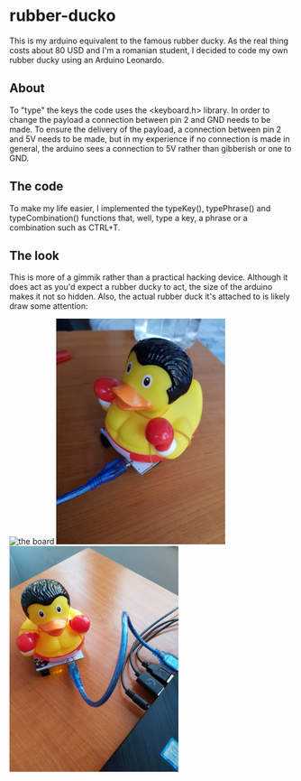 # rubber-ducko

This is my arduino equivalent to the famous rubber ducky. As the real thing costs about 80 USD and I'm a romanian student, I decided to code my own rubber ducky using an Arduino Leonardo.

## About

To "type" the keys the code uses the <keyboard.h> library. In order to change the payload a connection between pin 2 and GND needs to be made. To ensure the delivery of the payload, a connection between pin 2 and 5V needs to be made, but in my experience if no connection is made in general, the arduino sees a connection to 5V rather than gibberish or one to GND.

## The code

To make my life easier, I implemented the typeKey(), typePhrase() and typeCombination() functions that, well, type a key, a phrase or a combination such as CTRL+T.

## The look

This is more of a gimmik rather than a practical hacking device. Although it does act as you'd expect a rubber ducky to act, the size of the arduino makes it not so hidden. Also, the actual rubber duck it's attached to is likely draw some attention:

<img src="https://github.com/mircea-mihail/rubber-ducko/blob/main/the-arduino.jpg"    alt="the board" width="300"/> <img src="https://github.com/mircea-mihail/rubber-ducko/blob/main/the-final-ducko.jpg " alt="the duck" width="300"/>    <img src="https://github.com/mircea-mihail/rubber-ducko/blob/main/the-ducko-in-action.jpg" alt="the final product" width="300"/>
